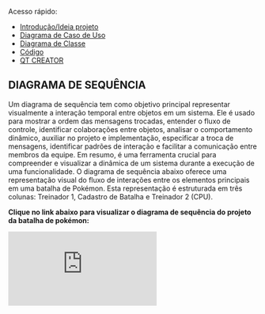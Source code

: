 Acesso rápido:

 - [Introdução/Ideia projeto](./pf.md)
 - [Diagrama de Caso de Uso](./dcu.md)
 - [Diagrama de Classe](./dc.md)
 - [Código](./codigo.md)
 - [QT CREATOR](./qtcreator.md)

## DIAGRAMA DE SEQUÊNCIA

Um diagrama de sequência tem como objetivo principal representar visualmente a interação temporal entre objetos em um sistema. Ele é usado para mostrar a ordem das mensagens trocadas, entender o fluxo de controle, identificar colaborações entre objetos, analisar o comportamento dinâmico, auxiliar no projeto e implementação, especificar a troca de mensagens, identificar padrões de interação e facilitar a comunicação entre membros da equipe. Em resumo, é uma ferramenta crucial para compreender e visualizar a dinâmica de um sistema durante a execução de uma funcionalidade. O diagrama de sequência abaixo oferece uma representação visual do fluxo de interações entre os elementos principais em uma batalha de Pokémon. Esta representação é estruturada em três colunas: Treinador 1, Cadastro de Batalha e Treinador 2 (CPU).


**Clique no link abaixo para visualizar o diagrama de sequência do projeto da batalha de pokémon:**

![DIAGRAMA DE SEQUENCIA](https://github.com/thaislisatchok/PRG22107_2023.2/blob/main/Diagrama%20de%20Sequ%C3%AAncia.drawio.pdf)
